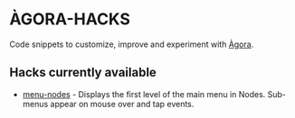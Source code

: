# ÀGORA-HACKS
Code snippets to customize, improve and experiment with [Àgora](https://github.com/projectestac/agora).

## Hacks currently available

- [menu-nodes](./menu-nodes/) - Displays the first level of the main menu in Nodes. Sub-menus appear on mouse over and tap events.

